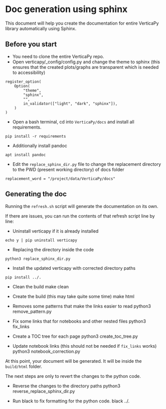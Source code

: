 # Doc generation using sphinx

This document will help you create the documentation for entire VerticaPy library automatically using Sphinx.

## Before you start

- You need to clone the entire VerticaPy repo.
- Open verticapy/_config/config.py and change the theme to sphinx (this ensures that the created plots/graphs are transparent which is needed to accessibility)

```
register_option(
    Option(
        "theme",
        "sphinx",
        "",
        in_validator(["light", "dark", "sphinx"]),
    )
)
```
- Open a bash terminal, cd into ``VerticaPy/docs`` and install all requirements.

```
pip install -r requirements
```
- Additionally install pandoc

```
apt install pandoc
```

- Edit the ``replace_sphinx_dir.py`` file to change the replacement directory to the PWD (present working directory) of docs folder

```
replacement_word = "/project/data/VerticaPy/docs"
```

## Generating the doc

Running the ``refresh.sh`` script will generate the documentation on its own. 

If there are issues, you can run the contents of that refresh script line by line:

- Uninstall verticapy if it is already installed
```
echo y | pip uninstall verticapy
```

- Replacing the directory inside the code
```
python3 replace_sphinx_dir.py
```

- Install the updated verticapy with corrected directory paths
```
pip install ../.
```

- Clean the build
make clean

- Create the build (this may take quite some time)
make html

- Removes some patterns that make the links easier to read
python3 remove_pattern.py

- Fix some links that for notebooks and other nested files
python3 fix_links

- Create a TOC tree for each page
python3 create_toc_tree.py

- Update notebook links (this should not be needed if ``fix_links`` works)
python3 notebook_correction.py 

At this point, your document will be generated. It will be inside the ``build/html`` folder. 

The next steps are only to revert the changes to the python code.

- Reverse the changes to the directory paths
python3 reverse_replace_sphinx_dir.py

- Run black to fix formatting for the python code.
black ../.
